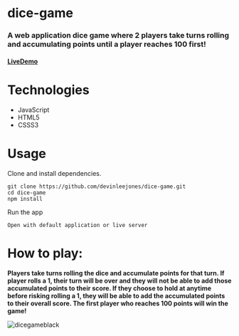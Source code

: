 # dice-game

### A web application dice game where 2 players take turns rolling and accumulating points until a player reaches 100 first!

#### [LiveDemo](https://devinleejones.github.io/dice-game/)

# Technologies
- JavaScript
- HTML5
- CSSS3
# Usage 
Clone and install dependencies.
```
git clone https://github.com/devinleejones/dice-game.git
cd dice-game
npm install
````
Run the app
```
Open with default application or live server
``````

# How to play:

**Players take turns rolling the dice and accumulate points for that turn. If player rolls a 1, their turn will be over and they will not be able to add those accumulated points to their score. If they choose to hold at anytime before risking rolling a 1, they will be able to add the accumulated points to their overall score. The first player who reaches 100 points will win the game!**

![dicegameblack](https://user-images.githubusercontent.com/38872859/49677432-a72fbd80-fa33-11e8-962a-0529bb469ea0.gif)
